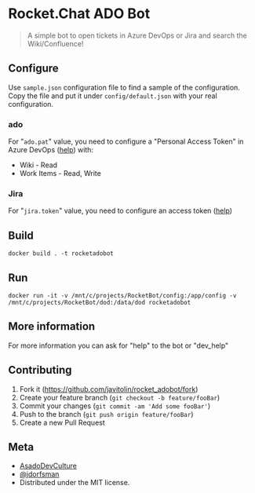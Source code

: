 # Rocket.Chat ADO Bot
> A simple bot to open tickets in Azure DevOps or Jira and search the Wiki/Confluence!

## Configure
Use `sample.json` configuration file to find a sample of the configuration.
Copy the file and put it under `config/default.json` with your real configuration.
### ado
For "`ado.pat`" value, you need to configure a "Personal Access Token" in Azure DevOps ([help](https://learn.microsoft.com/en-us/azure/devops/organizations/accounts/use-personal-access-tokens-to-authenticate?view=azure-devops&tabs=Windows)) with:
* Wiki - Read
* Work Items - Read, Write

### Jira
For "`jira.token`" value, you need to configure an access token ([help](https://support.atlassian.com/atlassian-account/docs/manage-api-tokens-for-your-atlassian-account/))
## Build
`docker build . -t rocketadobot`

## Run
 `docker run -it -v /mnt/c/projects/RocketBot/config:/app/config -v /mnt/c/projects/RocketBot/dod:/data/dod rocketadobot`

 ## More information
 For more information you can ask for "help" to the bot or "dev_help"

## Contributing
1. Fork it (<https://github.com/javitolin/rocket_adobot/fork>)
2. Create your feature branch (`git checkout -b feature/fooBar`)
3. Commit your changes (`git commit -am 'Add some fooBar'`)
4. Push to the branch (`git push origin feature/fooBar`)
5. Create a new Pull Request

## Meta
* [AsadoDevCulture](https://AsadoDevCulture.com) 
* [@jdorfsman](https://twitter.com/jdorfsman)
* Distributed under the MIT license.